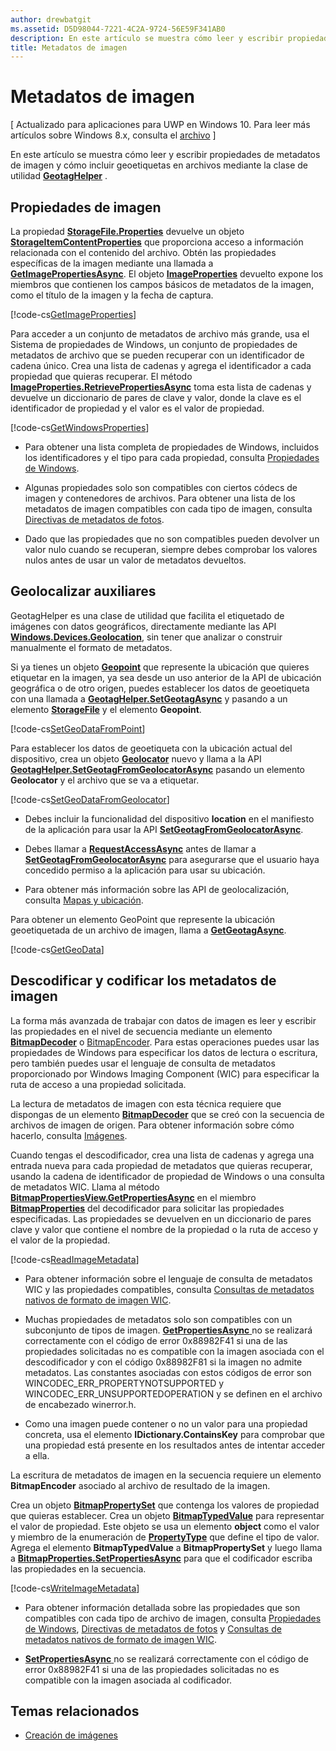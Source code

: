 ```yaml
---
author: drewbatgit
ms.assetid: D5D98044-7221-4C2A-9724-56E59F341AB0
description: En este artículo se muestra cómo leer y escribir propiedades de metadatos de imagen y cómo incluir geoetiquetas en archivos mediante la clase de utilidad GeotagHelper.
title: Metadatos de imagen
---
```


# Metadatos de imagen

\[ Actualizado para aplicaciones para UWP en Windows 10. Para leer más artículos sobre Windows 8.x, consulta el [archivo](http://go.microsoft.com/fwlink/p/?linkid=619132) \]


En este artículo se muestra cómo leer y escribir propiedades de metadatos de imagen y cómo incluir geoetiquetas en archivos mediante la clase de utilidad [**GeotagHelper**](https://msdn.microsoft.com/library/windows/apps/dn903683) .

## Propiedades de imagen

La propiedad [**StorageFile.Properties**](https://msdn.microsoft.com/library/windows/apps/br227225) devuelve un objeto [**StorageItemContentProperties**](https://msdn.microsoft.com/library/windows/apps/hh770642) que proporciona acceso a información relacionada con el contenido del archivo. Obtén las propiedades específicas de la imagen mediante una llamada a [**GetImagePropertiesAsync**](https://msdn.microsoft.com/library/windows/apps/hh770646). El objeto [**ImageProperties**](https://msdn.microsoft.com/library/windows/apps/br207718) devuelto expone los miembros que contienen los campos básicos de metadatos de la imagen, como el título de la imagen y la fecha de captura.

[!code-cs[GetImageProperties](./code/ImagingWin10/cs/MainPage.xaml.cs#SnippetGetImageProperties)]

Para acceder a un conjunto de metadatos de archivo más grande, usa el Sistema de propiedades de Windows, un conjunto de propiedades de metadatos de archivo que se pueden recuperar con un identificador de cadena único. Crea una lista de cadenas y agrega el identificador a cada propiedad que quieras recuperar. El método [**ImageProperties.RetrievePropertiesAsync**](https://msdn.microsoft.com/library/windows/apps/br207732) toma esta lista de cadenas y devuelve un diccionario de pares de clave y valor, donde la clave es el identificador de propiedad y el valor es el valor de propiedad.

[!code-cs[GetWindowsProperties](./code/ImagingWin10/cs/MainPage.xaml.cs#SnippetGetWindowsProperties)]

-   Para obtener una lista completa de propiedades de Windows, incluidos los identificadores y el tipo para cada propiedad, consulta [Propiedades de Windows](https://msdn.microsoft.com/library/windows/desktop/dd561977).

-   Algunas propiedades solo son compatibles con ciertos códecs de imagen y contenedores de archivos. Para obtener una lista de los metadatos de imagen compatibles con cada tipo de imagen, consulta [Directivas de metadatos de fotos](https://msdn.microsoft.com/library/windows/desktop/ee872003).

-   Dado que las propiedades que no son compatibles pueden devolver un valor nulo cuando se recuperan, siempre debes comprobar los valores nulos antes de usar un valor de metadatos devueltos.

## Geolocalizar auxiliares

GeotagHelper es una clase de utilidad que facilita el etiquetado de imágenes con datos geográficos, directamente mediante las API [**Windows.Devices.Geolocation**](https://msdn.microsoft.com/library/windows/apps/br225603), sin tener que analizar o construir manualmente el formato de metadatos.

Si ya tienes un objeto [**Geopoint**](https://msdn.microsoft.com/library/windows/apps/dn263675) que represente la ubicación que quieres etiquetar en la imagen, ya sea desde un uso anterior de la API de ubicación geográfica o de otro origen, puedes establecer los datos de geoetiqueta con una llamada a [**GeotagHelper.SetGeotagAsync**](https://msdn.microsoft.com/library/windows/apps/dn903685) y pasando a un elemento [**StorageFile**](https://msdn.microsoft.com/library/windows/apps/br227171) y el elemento **Geopoint**.

[!code-cs[SetGeoDataFromPoint](./code/ImagingWin10/cs/MainPage.xaml.cs#SnippetSetGeoDataFromPoint)]

Para establecer los datos de geoetiqueta con la ubicación actual del dispositivo, crea un objeto [**Geolocator**](https://msdn.microsoft.com/library/windows/apps/br225534) nuevo y llama a la API [**GeotagHelper.SetGeotagFromGeolocatorAsync**](https://msdn.microsoft.com/library/windows/apps/dn903686) pasando un elemento **Geolocator** y el archivo que se va a etiquetar.

[!code-cs[SetGeoDataFromGeolocator](./code/ImagingWin10/cs/MainPage.xaml.cs#SnippetSetGeoDataFromGeolocator)]

-   Debes incluir la funcionalidad del dispositivo **location** en el manifiesto de la aplicación para usar la API [**SetGeotagFromGeolocatorAsync**](https://msdn.microsoft.com/library/windows/apps/dn903686).

-   Debes llamar a [**RequestAccessAsync**](https://msdn.microsoft.com/library/windows/apps/dn859152) antes de llamar a [**SetGeotagFromGeolocatorAsync**](https://msdn.microsoft.com/library/windows/apps/dn903686) para asegurarse que el usuario haya concedido permiso a la aplicación para usar su ubicación.

-   Para obtener más información sobre las API de geolocalización, consulta [Mapas y ubicación](https://msdn.microsoft.com/library/windows/apps/mt219699).

Para obtener un elemento GeoPoint que represente la ubicación geoetiquetada de un archivo de imagen, llama a [**GetGeotagAsync**](https://msdn.microsoft.com/library/windows/apps/dn903684).

[!code-cs[GetGeoData](./code/ImagingWin10/cs/MainPage.xaml.cs#SnippetGetGeoData)]

## Descodificar y codificar los metadatos de imagen

La forma más avanzada de trabajar con datos de imagen es leer y escribir las propiedades en el nivel de secuencia mediante un elemento [**BitmapDecoder**](https://msdn.microsoft.com/library/windows/apps/br226176) o [BitmapEncoder](bitmapencoder-options-reference.md). Para estas operaciones puedes usar las propiedades de Windows para especificar los datos de lectura o escritura, pero también puedes usar el lenguaje de consulta de metadatos proporcionado por Windows Imaging Component (WIC) para especificar la ruta de acceso a una propiedad solicitada.

La lectura de metadatos de imagen con esta técnica requiere que dispongas de un elemento [**BitmapDecoder**](https://msdn.microsoft.com/library/windows/apps/br226176) que se creó con la secuencia de archivos de imagen de origen. Para obtener información sobre cómo hacerlo, consulta [Imágenes](imaging.md).

Cuando tengas el descodificador, crea una lista de cadenas y agrega una entrada nueva para cada propiedad de metadatos que quieras recuperar, usando la cadena de identificador de propiedad de Windows o una consulta de metadatos WIC. Llama al método [**BitmapPropertiesView.GetPropertiesAsync**](https://msdn.microsoft.com/library/windows/apps/br226250) en el miembro [**BitmapProperties**](https://msdn.microsoft.com/library/windows/apps/br226248) del decodificador para solicitar las propiedades especificadas. Las propiedades se devuelven en un diccionario de pares clave y valor que contiene el nombre de la propiedad o la ruta de acceso y el valor de la propiedad.

[!code-cs[ReadImageMetadata](./code/ImagingWin10/cs/MainPage.xaml.cs#SnippetReadImageMetadata)]

-   Para obtener información sobre el lenguaje de consulta de metadatos WIC y las propiedades compatibles, consulta [Consultas de metadatos nativos de formato de imagen WIC](https://msdn.microsoft.com/library/windows/desktop/ee719904).

-   Muchas propiedades de metadatos solo son compatibles con un subconjunto de tipos de imagen. [
              **GetPropertiesAsync**
            ](https://msdn.microsoft.com/library/windows/apps/br226250) no se realizará correctamente con el código de error 0x88982F41 si una de las propiedades solicitadas no es compatible con la imagen asociada con el descodificador y con el código 0x88982F81 si la imagen no admite metadatos. Las constantes asociadas con estos códigos de error son WINCODEC\_ERR\_PROPERTYNOTSUPPORTED y WINCODEC\_ERR\_UNSUPPORTEDOPERATION y se definen en el archivo de encabezado winerror.h.
-   Como una imagen puede contener o no un valor para una propiedad concreta, usa el elemento **IDictionary.ContainsKey** para comprobar que una propiedad está presente en los resultados antes de intentar acceder a ella.

La escritura de metadatos de imagen en la secuencia requiere un elemento **BitmapEncoder** asociado al archivo de resultado de la imagen.

Crea un objeto [**BitmapPropertySet**](https://msdn.microsoft.com/library/windows/apps/hh974338) que contenga los valores de propiedad que quieras establecer. Crea un objeto [**BitmapTypedValue**](https://msdn.microsoft.com/library/windows/apps/hh700687) para representar el valor de propiedad. Este objeto se usa un elemento **object** como el valor y miembro de la enumeración de [**PropertyType**](https://msdn.microsoft.com/library/windows/apps/br225871) que define el tipo de valor. Agrega el elemento **BitmapTypedValue** a **BitmapPropertySet** y luego llama a [**BitmapProperties.SetPropertiesAsync**](https://msdn.microsoft.com/library/windows/apps/br226252) para que el codificador escriba las propiedades en la secuencia.

[!code-cs[WriteImageMetadata](./code/ImagingWin10/cs/MainPage.xaml.cs#SnippetWriteImageMetadata)]

-   Para obtener información detallada sobre las propiedades que son compatibles con cada tipo de archivo de imagen, consulta [Propiedades de Windows](https://msdn.microsoft.com/library/windows/desktop/dd561977), [Directivas de metadatos de fotos](https://msdn.microsoft.com/library/windows/desktop/ee872003) y [Consultas de metadatos nativos de formato de imagen WIC](https://msdn.microsoft.com/library/windows/desktop/ee719904).

-   [
              **SetPropertiesAsync**
            ](https://msdn.microsoft.com/library/windows/apps/br226252) no se realizará correctamente con el código de error 0x88982F41 si una de las propiedades solicitadas no es compatible con la imagen asociada al codificador.

## Temas relacionados

* [Creación de imágenes](imaging.md)
 

 






<!--HONumber=May16_HO2-->



